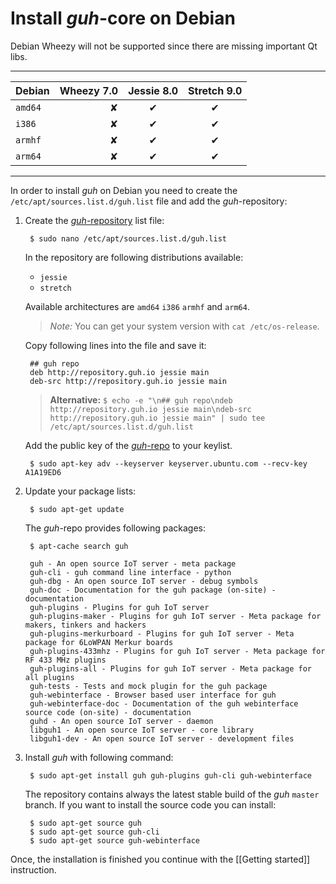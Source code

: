# Install *guh*-core on Debian

Debian Wheezy will not be supported since there are missing important Qt libs.

------------------------------------------------------------
| Debian     |  Wheezy 7.0  |  Jessie 8.0  |  Stretch 9.0  |
|:-----------|-------------:|:------------:|:-------------:|
| `amd64`    |       ✘      |       ✔      |       ✔       |
| `i386`     |       ✘      |       ✔      |       ✔       |
| `armhf`    |       ✘      |       ✔      |       ✔       |
| `arm64`    |       ✘      |       ✔      |       ✔       |
------------------------------------------------------------

In order to install *guh* on Debian you need to create the `/etc/apt/sources.list.d/guh.list` file and add the *guh*-repository:

1. Create the [*guh*-repository](http://repository.guh.io) list file:
        
        $ sudo nano /etc/apt/sources.list.d/guh.list
        
    In the repository are following distributions available:
    * `jessie` 
    * `stretch`

    Available architectures are `amd64` `i386` `armhf` and `arm64`.
    
    > *Note:* You can get your system version with `cat /etc/os-release`. 

    Copy following lines into the file and save it:

        ## guh repo
        deb http://repository.guh.io jessie main
        deb-src http://repository.guh.io jessie main
        

    > **Alternative:** `$ echo -e "\n## guh repo\ndeb http://repository.guh.io jessie main\ndeb-src http://repository.guh.io jessie main" | sudo tee /etc/apt/sources.list.d/guh.list`
    
    Add the public key of the [*guh*-repo](http://repository.guh.io) to your keylist.
    
        $ sudo apt-key adv --keyserver keyserver.ubuntu.com --recv-key A1A19ED6
    
        
2. Update your package lists:
    
        $ sudo apt-get update

    The *guh*-repo provides following packages:
    
        $ apt-cache search guh
    
        guh - An open source IoT server - meta package
        guh-cli - guh command line interface - python
        guh-dbg - An open source IoT server - debug symbols
        guh-doc - Documentation for the guh package (on-site) - documentation
        guh-plugins - Plugins for guh IoT server
        guh-plugins-maker - Plugins for guh IoT server - Meta package for makers, tinkers and hackers
        guh-plugins-merkurboard - Plugins for guh IoT server - Meta package for 6LoWPAN Merkur boards
        guh-plugins-433mhz - Plugins for guh IoT server - Meta package for RF 433 MHz plugins
        guh-plugins-all - Plugins for guh IoT server - Meta package for all plugins
        guh-tests - Tests and mock plugin for the guh package
        guh-webinterface - Browser based user interface for guh
        guh-webinterface-doc - Documentation of the guh webinterface source code (on-site) - documentation
        guhd - An open source IoT server - daemon
        libguh1 - An open source IoT server - core library
        libguh1-dev - An open source IoT server - development files


3. Install *guh* with following command:
    
        $ sudo apt-get install guh guh-plugins guh-cli guh-webinterface
        
    The repository contains always the latest stable build of the *guh* `master` branch. 
    If you want to install the source code you can install:
        
        $ sudo apt-get source guh        
        $ sudo apt-get source guh-cli
        $ sudo apt-get source guh-webinterface
        
Once, the installation is finished you continue with the [[Getting started]] instruction.


